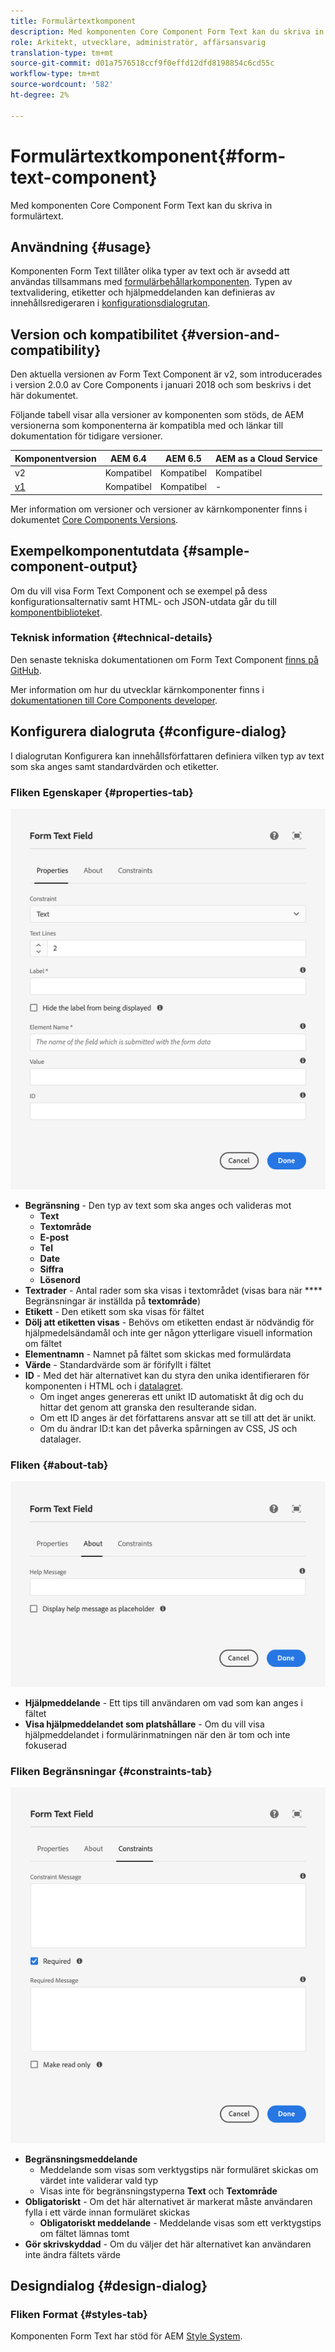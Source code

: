 ```yaml
---
title: Formulärtextkomponent
description: Med komponenten Core Component Form Text kan du skriva in formulärtext.
role: Arkitekt, utvecklare, administratör, affärsansvarig
translation-type: tm+mt
source-git-commit: d01a7576518ccf9f0effd12dfd8198854c6cd55c
workflow-type: tm+mt
source-wordcount: '582'
ht-degree: 2%

---
```



# Formulärtextkomponent{#form-text-component}

Med komponenten Core Component Form Text kan du skriva in formulärtext.

## Användning {#usage}

Komponenten Form Text tillåter olika typer av text och är avsedd att användas tillsammans med [formulärbehållarkomponenten](form-container.md). Typen av textvalidering, etiketter och hjälpmeddelanden kan definieras av innehållsredigeraren i [konfigurationsdialogrutan](#configure-dialog).

## Version och kompatibilitet {#version-and-compatibility}

Den aktuella versionen av Form Text Component är v2, som introducerades i version 2.0.0 av Core Components i januari 2018 och som beskrivs i det här dokumentet.

Följande tabell visar alla versioner av komponenten som stöds, de AEM versionerna som komponenterna är kompatibla med och länkar till dokumentation för tidigare versioner.

| Komponentversion | AEM 6.4 | AEM 6.5 | AEM as a Cloud Service |
|--- |--- |--- |---|
| v2 | Kompatibel | Kompatibel | Kompatibel |
| [v1](/help/components/v1/form-text-v1.md) | Kompatibel | Kompatibel | - |

Mer information om versioner och versioner av kärnkomponenter finns i dokumentet [Core Components Versions](/help/versions.md).

## Exempelkomponentutdata {#sample-component-output}

Om du vill visa Form Text Component och se exempel på dess konfigurationsalternativ samt HTML- och JSON-utdata går du till [komponentbiblioteket](https://adobe.com/go/aem_cmp_library_form_text).

### Teknisk information {#technical-details}

Den senaste tekniska dokumentationen om Form Text Component [finns på GitHub](https://adobe.com/go/aem_cmp_tech_form_text_v2).

Mer information om hur du utvecklar kärnkomponenter finns i [dokumentationen till Core Components developer](/help/developing/overview.md).

## Konfigurera dialogruta {#configure-dialog}

I dialogrutan Konfigurera kan innehållsförfattaren definiera vilken typ av text som ska anges samt standardvärden och etiketter.

### Fliken Egenskaper {#properties-tab}

![Fliken Egenskaper](/help/assets/form-text-edit-properties.png)

* **Begränsning**  - Den typ av text som ska anges och valideras mot
   * **Text**
   * **Textområde**
   * **E-post**
   * **Tel**
   * **Date**
   * **Siffra**
   * **Lösenord**
* **Textrader**  - Antal rader som ska visas i textområdet (visas bara när  **** Begränsningar är inställda på  **textområde**)
* **Etikett**  - Den etikett som ska visas för fältet
* **Dölj att etiketten visas** - Behövs om etiketten endast är nödvändig för hjälpmedelsändamål och inte ger någon ytterligare visuell information om fältet
* **Elementnamn**  - Namnet på fältet som skickas med formulärdata
* **Värde**  - Standardvärde som är förifyllt i fältet
* **ID**  - Med det här alternativet kan du styra den unika identifieraren för komponenten i HTML och i  [datalagret](/help/developing/data-layer/overview.md).
   * Om inget anges genereras ett unikt ID automatiskt åt dig och du hittar det genom att granska den resulterande sidan.
   * Om ett ID anges är det författarens ansvar att se till att det är unikt.
   * Om du ändrar ID:t kan det påverka spårningen av CSS, JS och datalager.

### Fliken {#about-tab}

![Fliken Om](/help/assets/form-text-edit-about.png)

* **Hjälpmeddelande**  - Ett tips till användaren om vad som kan anges i fältet
* **Visa hjälpmeddelandet som platshållare**  - Om du vill visa hjälpmeddelandet i formulärinmatningen när den är tom och inte fokuserad

### Fliken Begränsningar {#constraints-tab}

![Fliken Begränsningar](/help/assets/form-text-edit-constraints.png)

* **Begränsningsmeddelande**
   * Meddelande som visas som verktygstips när formuläret skickas om värdet inte validerar vald typ
   * Visas inte för begränsningstyperna **Text** och **Textområde**
* **Obligatoriskt**  - Om det här alternativet är markerat måste användaren fylla i ett värde innan formuläret skickas
   * **Obligatoriskt meddelande**  - Meddelande visas som ett verktygstips om fältet lämnas tomt
* **Gör skrivskyddad** - Om du väljer det här alternativet kan användaren inte ändra fältets värde

## Designdialog {#design-dialog}

### Fliken Format {#styles-tab}

Komponenten Form Text har stöd för AEM [Style System](/help/get-started/authoring.md#component-styling).

